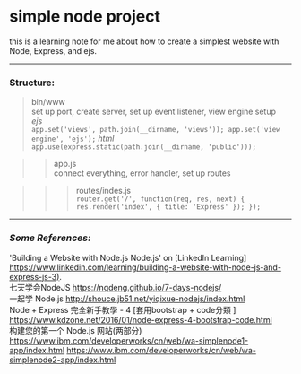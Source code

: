 # simple node project
this is a learning note for me about how to create a simplest website with Node, Express, and ejs. 

- - -  
### Structure:  
>bin/www  
set up port, create server, set up event listener, view engine setup  
*ejs*  
`app.set('views', path.join(__dirname, 'views'));
app.set('view engine', 'ejs');`
*html*  
`app.use(express.static(path.join(__dirname, 'public')));`

>>app.js  
connect everything, error handler, set up routes

>>>routes/indes.js  
`router.get('/', function(req, res, next) {
  res.render('index', { title: 'Express' });
});`  
- - -  
### *Some References:*

'Building a Website with Node.js Node.js' on [LinkedIn Learning] <https://www.linkedin.com/learning/building-a-website-with-node-js-and-express-js-3)>.  
七天学会NodeJS <https://nqdeng.github.io/7-days-nodejs/>  
一起学 Node.js <http://shouce.jb51.net/yiqixue-nodejs/index.html>  
Node + Express 完全新手教學 - 4 [套用bootstrap + code分類 ] <https://www.kdzone.net/2016/01/node-express-4-bootstrap-code.html>  
构建您的第一个 Node.js 网站(两部分) <https://www.ibm.com/developerworks/cn/web/wa-simplenode1-app/index.html> https://www.ibm.com/developerworks/cn/web/wa-simplenode2-app/index.html  


